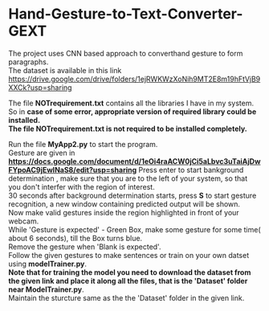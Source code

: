 # Hand-Gesture-to-Text-Converter-GEXT
The project uses CNN based approach to converthand gesture to form paragraphs. <br/>
The dataset is available in this link https://drive.google.com/drive/folders/1ejRWKWzXoNih9MT2E8m19hFtVjB9XXCk?usp=sharing

The file **NOTrequirement.txt** contains all the libraries I have in my system. So in **case of some error, appropriate version of required library could be installed.**    
**The file NOTrequirement.txt is not required to be installed completely.**

Run the file  **MyApp2.py** to start the program.  
Gesture are given in **https://docs.google.com/document/d/1eOi4raACW0jCi5aLbvc3uTaiAjDwFYpoAC9jEwlNaS8/edit?usp=sharing**
Press enter to start bankground determination , make sure that you are to the left of your system, so that you don't interfer with the region of interest.  
30 seconds after background determination starts, press **S** to start gesture recognition, a new window containing predicted output will be shown.  
Now make valid gestures inside the region highlighted in front of your webcam.  
While 'Gesture is expected' - Green Box, make some gesture for some time( about 6 seconds), till the Box turns blue.  
Remove the gesture when 'Blank is expected'.  
Follow the given gestures to make sentences or train on your own datset using **modelTrainer.py**.  
**Note that for training the model you need to download the dataset from the given link and place it along all the files, that is the 'Dataset' folder near ModelTrainer.py**.  
Maintain the sturcture same as the the 'Dataset' folder in the given link.  
